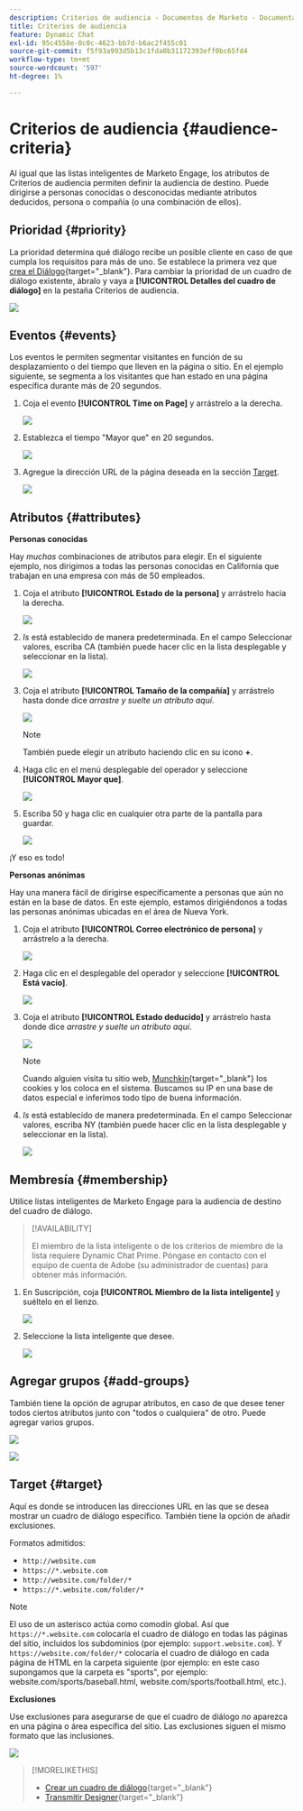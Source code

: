 ```yaml
---
description: Criterios de audiencia - Documentos de Marketo - Documentación del producto
title: Criterios de audiencia
feature: Dynamic Chat
exl-id: 95c4558e-0c0c-4623-bb7d-b6ac2f455c01
source-git-commit: f5f93a993d5b13c1fda0b31172393eff0bc65fd4
workflow-type: tm+mt
source-wordcount: '597'
ht-degree: 1%

---
```


# Criterios de audiencia {#audience-criteria}

Al igual que las listas inteligentes de Marketo Engage, los atributos de Criterios de audiencia permiten definir la audiencia de destino. Puede dirigirse a personas conocidas o desconocidas mediante atributos deducidos, persona o compañía (o una combinación de ellos).

## Prioridad {#priority}

La prioridad determina qué diálogo recibe un posible cliente en caso de que cumpla los requisitos para más de uno. Se establece la primera vez que [crea el Diálogo](/help/marketo/product-docs/demand-generation/dynamic-chat/automated-chat/create-a-dialogue.md){target="_blank"}. Para cambiar la prioridad de un cuadro de diálogo existente, ábralo y vaya a **[!UICONTROL Detalles del cuadro de diálogo]** en la pestaña Criterios de audiencia.

![](assets/audience-criteria-1.png)

## Eventos {#events}

Los eventos le permiten segmentar visitantes en función de su desplazamiento o del tiempo que lleven en la página o sitio. En el ejemplo siguiente, se segmenta a los visitantes que han estado en una página específica durante más de 20 segundos.

1. Coja el evento **[!UICONTROL Time on Page]** y arrástrelo a la derecha.

   ![](assets/audience-criteria-3.png)

1. Establezca el tiempo &quot;Mayor que&quot; en 20 segundos.

   ![](assets/audience-criteria-4.png)

1. Agregue la dirección URL de la página deseada en la sección [Target](#target).

   ![](assets/audience-criteria-5.png)

## Atributos {#attributes}

**Personas conocidas**

Hay _muchas_ combinaciones de atributos para elegir. En el siguiente ejemplo, nos dirigimos a todas las personas conocidas en California que trabajan en una empresa con más de 50 empleados.

1. Coja el atributo **[!UICONTROL Estado de la persona]** y arrástrelo hacia la derecha.

   ![](assets/audience-criteria-7.png)

1. _Is_ está establecido de manera predeterminada. En el campo Seleccionar valores, escriba CA (también puede hacer clic en la lista desplegable y seleccionar en la lista).

   ![](assets/audience-criteria-8.png)

1. Coja el atributo **[!UICONTROL Tamaño de la compañía]** y arrástrelo hasta donde dice _arrastre y suelte un atributo aquí_.

   ![](assets/audience-criteria-9.png)

   >[!NOTE]
   >
   >También puede elegir un atributo haciendo clic en su icono **+**.

1. Haga clic en el menú desplegable del operador y seleccione **[!UICONTROL Mayor que]**.

   ![](assets/audience-criteria-10.png)

1. Escriba 50 y haga clic en cualquier otra parte de la pantalla para guardar.

   ![](assets/audience-criteria-11.png)

¡Y eso es todo!

**Personas anónimas**

Hay una manera fácil de dirigirse específicamente a personas que aún no están en la base de datos. En este ejemplo, estamos dirigiéndonos a todas las personas anónimas ubicadas en el área de Nueva York.

1. Coja el atributo **[!UICONTROL Correo electrónico de persona]** y arrástrelo a la derecha.

   ![](assets/audience-criteria-12.png)

1. Haga clic en el desplegable del operador y seleccione **[!UICONTROL Está vacío]**.

   ![](assets/audience-criteria-13.png)

1. Coja el atributo **[!UICONTROL Estado deducido]** y arrástrelo hasta donde dice _arrastre y suelte un atributo aquí_.

   ![](assets/audience-criteria-14.png)

   >[!NOTE]
   >
   >Cuando alguien visita tu sitio web, [Munchkin](/help/marketo/product-docs/administration/additional-integrations/add-munchkin-tracking-code-to-your-website.md){target="_blank"} los cookies y los coloca en el sistema. Buscamos su IP en una base de datos especial e inferimos todo tipo de buena información.

1. _Is_ está establecido de manera predeterminada. En el campo Seleccionar valores, escriba NY (también puede hacer clic en la lista desplegable y seleccionar en la lista).

   ![](assets/audience-criteria-15.png)

## Membresía {#membership}

Utilice listas inteligentes de Marketo Engage para la audiencia de destino del cuadro de diálogo.

>[!AVAILABILITY]
>
>El miembro de la lista inteligente o de los criterios de miembro de la lista requiere Dynamic Chat Prime. Póngase en contacto con el equipo de cuenta de Adobe (su administrador de cuentas) para obtener más información.

1. En Suscripción, coja **[!UICONTROL Miembro de la lista inteligente]** y suéltelo en el lienzo.

   ![](assets/audience-criteria-15a.png)

1. Seleccione la lista inteligente que desee.

   ![](assets/audience-criteria-15b.png)

## Agregar grupos {#add-groups}

También tiene la opción de agrupar atributos, en caso de que desee tener todos ciertos atributos junto con &quot;todos o cualquiera&quot; de otro. Puede agregar varios grupos.

![](assets/audience-criteria-16.png)

![](assets/audience-criteria-17.png)

## Target {#target}

Aquí es donde se introducen las direcciones URL en las que se desea mostrar un cuadro de diálogo específico. También tiene la opción de añadir exclusiones.

Formatos admitidos:

* `http://website.com`
* `https://*.website.com`
* `http://website.com/folder/*`
* `https://*.website.com/folder/*`

>[!NOTE]
>
>El uso de un asterisco actúa como comodín global. Así que `https://*.website.com` colocaría el cuadro de diálogo en todas las páginas del sitio, incluidos los subdominios (por ejemplo: `support.website.com`). Y `https://website.com/folder/*` colocaría el cuadro de diálogo en cada página de HTML en la carpeta siguiente (por ejemplo: en este caso supongamos que la carpeta es &quot;sports&quot;, por ejemplo: website.com/sports/baseball.html, website.com/sports/football.html, etc.).

**Exclusiones**

Use exclusiones para asegurarse de que el cuadro de diálogo _no_ aparezca en una página o área específica del sitio. Las exclusiones siguen el mismo formato que las inclusiones.

![](assets/audience-criteria-18.png)

>[!MORELIKETHIS]
>
>* [Crear un cuadro de diálogo](/help/marketo/product-docs/demand-generation/dynamic-chat/automated-chat/create-a-dialogue.md){target="_blank"}
>* [Transmitir Designer](/help/marketo/product-docs/demand-generation/dynamic-chat/automated-chat/stream-designer.md){target="_blank"}

